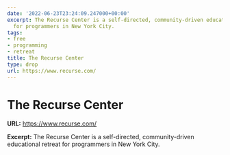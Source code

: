 ```yaml
---
date: '2022-06-23T23:24:09.247000+00:00'
excerpt: The Recurse Center is a self-directed, community-driven educational retreat
  for programmers in New York City.
tags:
- free
- programming
- retreat
title: The Recurse Center
type: drop
url: https://www.recurse.com/
---
```


# The Recurse Center

**URL:** https://www.recurse.com/

**Excerpt:** The Recurse Center is a self-directed, community-driven educational retreat for programmers in New York City.

